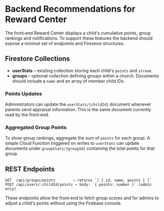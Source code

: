 # Backend Recommendations for Reward Center

The front‑end Reward Center displays a child's cumulative points, group rankings
and notifications. To support these features the backend should expose a minimal
set of endpoints and Firestore structures.

## Firestore Collections

- **userStats** – existing collection storing each child's `points` and `streak`.
- **groups** – optional collection defining groups within a church. Documents
  should include a `name` and an array of member child IDs.

### Points Updates

Administrators can update the `userStats/{childId}` document whenever parents
send appraisal information. This is the same document currently read by the
front‑end.

### Aggregated Group Points

To show group rankings, aggregate the sum of `points` for each group. A simple
Cloud Function triggered on writes to `userStats` can update documents under
`groupStats/{groupId}` containing the total points for that group.

## REST Endpoints

```
GET  /api/groups/points        → returns `[ { id, name, points } ]`
POST /api/users/:childId/points → body: `{ points: number }` (admin only)
```

These endpoints allow the front‑end to fetch group scores and for admins to
adjust a child's points without using the Firebase console.
